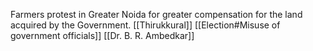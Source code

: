 Farmers protest in Greater Noida for greater compensation for the land acquired by the Government.
[[Thirukkural]]
[[Election#Misuse of government officials]]
[[Dr. B. R. Ambedkar]]